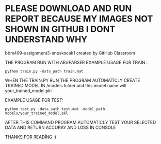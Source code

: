 # PLEASE DOWNLOAD AND RUN REPORT BECAUSE MY IMAGES NOT SHOWN IN GITHUB I DONT UNDERSTAND WHY
bbm409-assignment3-eneskocak1 created by GitHub Classroom

THE PROGRAM RUN WİTH ARGPARSER 
EXAMPLE USAGE FOR TRAİN :
    
    python train.py -data_path train.mat
    
WHEN THE TRAİN.PY RUN THE PROGRAM AUTOMATİCLY CREATE TRAİNED MODEL İN /models folder
and this model name will your_trained_model.pkl
    
EXAMPLE USAGE FOR TEST:

    python test.py -data_path test.mat -model_path models/your_trained_model.pkl 

AFTER THİS COMMAND PROGRAM AUTOMATİCLY TEST YOUR SELECTED DATA AND RETURN ACCURAY AND LOSS İN CONSOLE 

THANKS FOR READİNG :)
